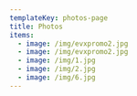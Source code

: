 ```yaml
---
templateKey: photos-page
title: Photos
items:
  - image: /img/evxpromo2.jpg
  - image: /img/evxpromo2.jpg
  - image: /img/1.jpg
  - image: /img/2.jpg
  - image: /img/6.jpg
---
```


